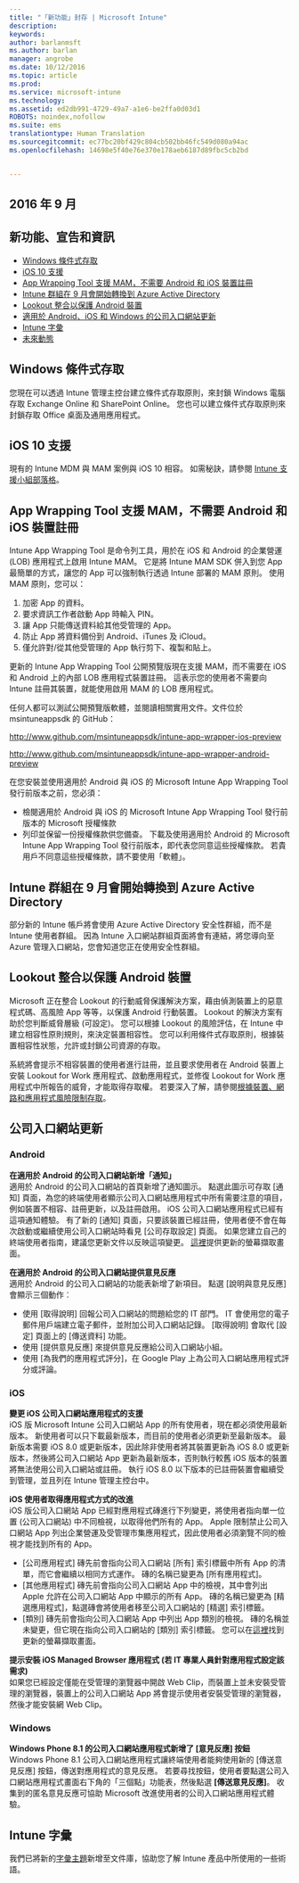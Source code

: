 ```yaml
---
title: "「新功能」封存 | Microsoft Intune"
description: 
keywords: 
author: barlanmsft
ms.author: barlan
manager: angrobe
ms.date: 10/12/2016
ms.topic: article
ms.prod: 
ms.service: microsoft-intune
ms.technology: 
ms.assetid: ed2db991-4729-49a7-a1e6-be2ffa0d03d1
ROBOTS: noindex,nofollow
ms.suite: ems
translationtype: Human Translation
ms.sourcegitcommit: ec77bc20bf429c804cb502bb46fc549d080a94ac
ms.openlocfilehash: 14698e5f40e76e370e178aeb6187d89fbc5cb2bd


---
```

## 2016 年 9 月
## 新功能、宣告和資訊
* [Windows 條件式存取](#windows-conditional-access)
* [iOS 10 支援](#ios-10-support)
* [App Wrapping Tool 支援 MAM，不需要 Android 和 iOS 裝置註冊](#app-wrapping-tool-supports-mam-without-device-enrollment-for-android-and-ios)
* [Intune 群組在 9 月會開始轉換到 Azure Active Directory](#intune-groups-begin-transitioning-to-azure-active-directory-in-september)
* [Lookout 整合以保護 Android 裝置](#lookout-integration-to-protect-android-devices)
* [適用於 Android、iOS 和 Windows 的公司入口網站更新](#company-portal-updates)
* [Intune 字彙](#intune-glossary)
* [未來動態](#whats-coming)

## Windows 條件式存取
您現在可以透過 Intune 管理主控台建立條件式存取原則，來封鎖 Windows 電腦存取 Exchange Online 和 SharePoint Online。 您也可以建立條件式存取原則來封鎖存取 Office 桌面及通用應用程式。

## iOS 10 支援
現有的 Intune MDM 與 MAM 案例與 iOS 10 相容。 如需秘訣，請參閱 [Intune 支援小組部落格](https://blogs.technet.microsoft.com/intunesupport/2016/09/13/support-tip-intune-support-for-ios-10/)。

## App Wrapping Tool 支援 MAM，不需要 Android 和 iOS 裝置註冊
Intune App Wrapping Tool 是命令列工具，用於在 iOS 和 Android 的企業營運 (LOB) 應用程式上啟用 Intune MAM。 它是將 Intune MAM SDK 併入到您 App 最簡單的方式，讓您的 App 可以強制執行透過 Intune 部署的 MAM 原則。 使用 MAM 原則，您可以：

1. 加密 App 的資料。
2. 要求資訊工作者啟動 App 時輸入 PIN。
3. 讓 App 只能傳送資料給其他受管理的 App。
4. 防止 App 將資料備份到 Android、iTunes 及 iCloud。
5. 僅允許對/從其他受管理的 App 執行剪下、複製和貼上。

更新的 Intune App Wrapping Tool 公開預覽版現在支援 MAM，而不需要在 iOS 和 Android 上的內部 LOB 應用程式裝置註冊。 這表示您的使用者不需要向 Intune 註冊其裝置，就能使用啟用 MAM 的 LOB 應用程式。

任何人都可以測試公開預覽版軟體，並閱讀相關實用文件。文件位於 msintuneappsdk 的 GitHub：

http://www.github.com/msintuneappsdk/intune-app-wrapper-ios-preview

http://www.github.com/msintuneappsdk/intune-app-wrapper-android-preview

在您安裝並使用適用於 Android 與 iOS 的 Microsoft Intune App Wrapping Tool 發行前版本之前，您必須：

* 檢閱適用於 Android 與 iOS 的 Microsoft Intune App Wrapping Tool 發行前版本的 Microsoft 授權條款
* 列印並保留一份授權條款供您備查。 下載及使用適用於 Android 的 Microsoft Intune App Wrapping Tool 發行前版本，即代表您同意這些授權條款。 若貴用戶不同意這些授權條款，請不要使用「軟體」。
<!---TFS 1235607--->

## Intune 群組在 9 月會開始轉換到 Azure Active Directory
部分新的 Intune 帳戶將會使用 Azure Active Directory 安全性群組，而不是 Intune 使用者群組。 因為 Intune 入口網站群組頁面將會有連結，將您導向至 Azure 管理入口網站，您會知道您正在使用安全性群組。

## Lookout 整合以保護 Android 裝置
Microsoft 正在整合 Lookout 的行動威脅保護解決方案，藉由偵測裝置上的惡意程式碼、高風險 App 等等，以保護 Android 行動裝置。 Lookout 的解決方案有助於您判斷威脅層級 (可設定)。 您可以根據 Lookout 的風險評估，在 Intune 中建立相容性原則規則，來決定裝置相容性。 您可以利用條件式存取原則，根據裝置相容性狀態，允許或封鎖公司資源的存取。

系統將會提示不相容裝置的使用者進行註冊，並且要求使用者在 Android 裝置上安裝 Lookout for Work 應用程式、啟動應用程式，並修復 Lookout for Work 應用程式中所報告的威脅，才能取得存取權。 若要深入了解，請參閱[根據裝置、網路和應用程式風險限制存取](restrict-access-based-on-device-network-app-risk.md)。


## 公司入口網站更新

### Android

**在適用於 Android 的公司入口網站新增「通知」**<br/>
適用於 Android 的公司入口網站的首頁新增了通知圖示。 點選此圖示可存取 [通知] 頁面，為您的終端使用者顯示公司入口網站應用程式中所有需要注意的項目，例如裝置不相容、註冊更新，以及註冊啟用。 iOS 公司入口網站應用程式已經有這項通知體驗。 有了新的 [通知] 頁面，只要該裝置已經註冊，使用者便不會在每次啟動或繼續使用公司入口網站時看見 [公司存取設定] 頁面。 如果您建立自己的終端使用者指南，建議您更新文件以反映這項變更。 [這裡](https://aka.ms/androidcpupdate)提供更新的螢幕擷取畫面。  
<!---TFS 1095560--->

**在適用於 Android 的公司入口網站提供意見反應**</br>
適用於 Android 的公司入口網站的功能表新增了新項目。 點選 [說明與意見反應] 會顯示三個動作︰
* 使用 [取得說明] 回報公司入口網站的問題給您的 IT 部門。 IT 會使用您的電子郵件用戶端建立電子郵件，並附加公司入口網站記錄。 [取得說明] 會取代 [設定] 頁面上的 [傳送資料] 功能。
* 使用 [提供意見反應] 來提供意見反應給公司入口網站小組。
* 使用 [為我們的應用程式評分]，在 Google Play 上為公司入口網站應用程式評分或評論。

### iOS
**變更 iOS 公司入口網站應用程式的支援**<br/>
iOS 版 Microsoft Intune 公司入口網站 App 的所有使用者，現在都必須使用最新版本。 新使用者可以只下載最新版本，而目前的使用者必須更新至最新版本。 最新版本需要 iOS 8.0 或更新版本，因此除非使用者將其裝置更新為 iOS 8.0 或更新版本，然後將公司入口網站 App 更新為最新版本，否則執行較舊 iOS 版本的裝置將無法使用公司入口網站或註冊。 執行 iOS 8.0 以下版本的已註冊裝置會繼續受到管理，並且列在 Intune 管理主控台中。
<!---TFS 1283165--->

**iOS 使用者取得應用程式方式的改進**<br/>
iOS 版公司入口網站 App 已經對應用程式磚進行下列變更，將使用者指向單一位置 (公司入口網站) 中不同檢視，以取得他們所有的 App。 Apple 限制禁止公司入口網站 App 列出企業營運及受管理市集應用程式，因此使用者必須瀏覽不同的檢視才能找到所有的 App。

- [公司應用程式] 磚先前會指向公司入口網站 [所有] 索引標籤中所有 App 的清單，而它會繼續以相同方式運作。 磚的名稱已變更為 [所有應用程式]。
- [其他應用程式] 磚先前會指向公司入口網站 App 中的檢視，其中會列出 Apple 允許在公司入口網站 App 中顯示的所有 App。 磚的名稱已變更為 [精選應用程式]，點選磚會將使用者移至公司入口網站的 [精選] 索引標籤。
-  [類別] 磚先前會指向公司入口網站 App 中列出 App 類別的檢視。 磚的名稱並未變更，但它現在指向公司入口網站的 [類別] 索引標籤。
您可以在[這裡](https://gallery.technet.microsoft.com/Improvements-in-how-iOS-d1104186)找到更新的螢幕擷取畫面。
<!---TFS 1317133--->

**提示安裝 iOS Managed Browser 應用程式 (若 IT 專業人員針對應用程式設定該需求)**<br/>
如果您已經設定僅能在受管理的瀏覽器中開啟 Web Clip，而裝置上並未安裝受管理的瀏覽器，裝置上的公司入口網站 App 將會提示使用者安裝受管理的瀏覽器，然後才能安裝網 Web Clip。
<!---TFS 1228570--->

### Windows
**Windows Phone 8.1 的公司入口網站應用程式新增了 [意見反應] 按鈕**<br/>
Windows Phone 8.1 公司入口網站應用程式讓終端使用者能夠使用新的 [傳送意見反應] 按鈕，傳送對應用程式的意見反應。 若要尋找按鈕，使用者要點選公司入口網站應用程式畫面右下角的「三個點」功能表，然後點選 **[傳送意見反應]**。 收集到的匿名意見反應可協助 Microsoft 改進使用者的公司入口網站應用程式體驗。
<!---TFS 1317806--->

## Intune 字彙</br>
我們已將新的[字彙主題](https://docs.microsoft.com/intune/understand-explore/intune-glossary)新增至文件庫，協助您了解 Intune 產品中所使用的一些術語。



<!--HONumber=Oct16_HO2-->


